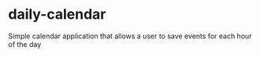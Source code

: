 # daily-calendar
Simple calendar application that allows a user to save events for each hour of the day
